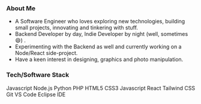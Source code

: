 ### About Me
* A Software Engineer who loves exploring new technologies, building small projects, innovating and tinkering with stuff.
* Backend Developer by day, Indie Developer by night (well, sometimes 😄) .
* Experimenting with the Backend as well and currently working on a Node/React side-project.
* Have a keen interest in designing, graphics and photo manipulation.

### Tech/Software Stack

Javascript Node.js Python PHP
HTML5 CSS3 Javascript React Tailwind CSS
Git 
VS Code Eclipse IDE


<!---
Markotweyo/Markotweyo is a ✨ special ✨ repository because its `README.md` (this file) appears on your GitHub profile.
You can click the Preview link to take a look at your changes.
--->
